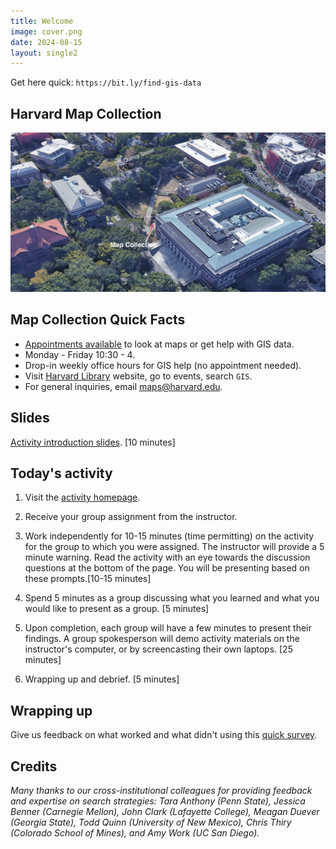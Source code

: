 ```yaml
---
title: Welcome
image: cover.png
date: 2024-08-15
layout: single2
---
```


Get here quick: 
`https://bit.ly/find-gis-data`

## Harvard Map Collection

<img src="map-collection-directions.png" style="width:100%; max-height:70em;" alt="map to maps">

## Map Collection Quick Facts

- [Appointments available](https://outlook.office365.com/book/HarvardMapCollection1@HU.onmicrosoft.com/) to look at maps or get help with GIS data.
- Monday - Friday 10:30 - 4.
- Drop-in weekly office hours for GIS help (no appointment needed).
- Visit [Harvard Library](https://library.harvard.edu/) website, go to events, search `GIS`. 
- For general inquiries, email maps@harvard.edu.

## Slides

[Activity introduction slides](https://docs.google.com/presentation/d/1lcln6eBZO-ozw-JEC-Id8a56K-ByLzED7Pvdm5Cybys/edit?usp=sharing). [10 minutes]

## Today's activity

1. Visit the [activity homepage](https://mapping.share.library.harvard.edu/resources/finding-data/in-class-activity/). 

2. Receive your group assignment from the instructor. 

3. Work independently for 10-15 minutes (time permitting) on the activity for the group to which you were assigned. The instructor will provide a 5 minute warning. Read the activity with an eye towards the discussion questions at the bottom of the page. You will be presenting based on these prompts.[10-15 minutes]

4. Spend 5 minutes as a group discussing what you learned and what you would like to present as a group. [5 minutes]

5. Upon completion, each group will have a few minutes to present their findings. A group spokesperson will demo activity materials on the instructor's computer, or by screencasting their own laptops. [25 minutes]

6. Wrapping up and debrief. [5 minutes]




## Wrapping up


Give us feedback on what worked and what didn't using this [quick survey](https://harvard.az1.qualtrics.com/jfe/form/SV_7aK1ea31ufbdR4O).

## Credits

*Many thanks to our cross-institutional colleagues for providing feedback and expertise on search strategies: Tara Anthony (Penn State), Jessica Benner (Carnegie Mellon), John Clark (Lafayette College), Meagan Duever (Georgia State), Todd Quinn (University of New Mexico), Chris Thiry (Colorado School of Mines), and Amy Work (UC San Diego).*
